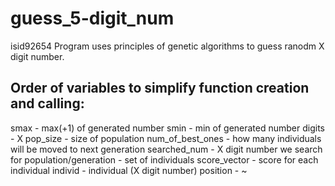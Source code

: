 # guess_5-digit_num
isid92654
Program uses principles of genetic algorithms to guess ranodm X digit number.

## Order of variables to simplify function creation and calling:
smax - max(+1) of generated number
smin - min of generated number
digits - X
pop_size - size of population
num_of_best_ones - how many individuals will be moved to next generation
searched_num - X digit number we search for
population/generation - set of individuals
score_vector - score for each individual
individ - individual (X digit number)
position - ~
